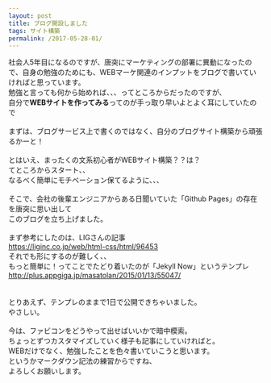 ```yaml
---
layout: post
title: ブログ開設しました
tags: サイト構築
permalink: /2017-05-28-01/
---
```


社会人5年目になるのですが、唐突にマーケティングの部署に異動になったので、自身の勉強のためにも、WEBマーケ関連のインプットをブログで書いていければと思っています。<br />
勉強と言っても何から始めれば、、、ってところからだったのですが、<br />
自分で**WEBサイトを作ってみる**ってのが手っ取り早いよとよく耳にしていたので<br />  
まずは、ブログサービス上で書くのではなく、自分のブログサイト構築から頑張るかーと！<br />
<br />
とはいえ、まったくの文系初心者がWEBサイト構築？？は？<br />
てところからスタート、、<br />
なるべく簡単にモチベーション保てるように、、、<br /> 
<br />
そこで、会社の後輩エンジニアからある日聞いていた「Github Pages」の存在を唐突に思い出して<br />
このブログを立ち上げました。<br />
<br />
まず参考にしたのは、LIGさんの記事<br />
<https://liginc.co.jp/web/html-css/html/96453> <br />
それでも形にするのが難しく、、<br />
もっと簡単に！ってことでたどり着いたのが「Jekyll Now」というテンプレ<br />
<http://plus.appgiga.jp/masatolan/2015/01/13/55047/> <br />
<br />
<br />
とりあえず、テンプレのままで1日で公開できちゃいました。<br />
やさしい。<br />
<br />
今は、ファビコンをどうやって出せばいいかで暗中模索。<br />
ちょっとずつカスタマイズしていく様子も記事にしていければと。<br />
WEBだけでなく、勉強したことを色々書いていこうと思います。<br />
というかマークダウン記法の練習からですね、<br />
よろしくお願いします。<br />
